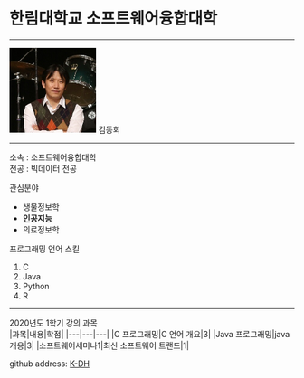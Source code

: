 # 한림대학교 소프트웨어융합대학
---
<img src=kdh.png height=150 widht=150>
김동회

---

소속 : 소프트웨어융합대학   
전공 : 빅데이터 전공

관심분야   
* 생물정보학 
* **인공지능**
* 의료정보학

프로그래밍 언어 스킬   
1. C
2. Java
3. Python
4. R

-------------------

2020년도 1학기 강의 과목  
|과목|내용|학점|
|---|---|---|
|C 프로그래밍|C 언어 개요|3|
|Java 프로그래밍|java 개용|3|
|소프트웨어세미나1|최신 소프트웨어 트랜드|1|


github address: [K-DH][github]

[github]:http://github.com/K-DH



